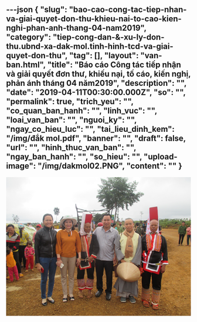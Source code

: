 ---json
{
    "slug": "bao-cao-cong-tac-tiep-nhan-va-giai-quyet-don-thu-khieu-nai-to-cao-kien-nghi-phan-anh-thang-04-nam2019",
    "category": "tiep-cong-dan-&-xu-ly-don-thu.ubnd-xa-dak-mol.tinh-hinh-tcd-va-giai-quyet-don-thu",
    "tag": [],
    "layout": "van-ban.html",
    "title": "Báo cáo Công tác tiếp nhận và giải quyết đơn thư, khiếu nại, tố cáo, kiến nghị, phản ánh tháng 04 năm2019",
    "description": "",
    "date": "2019-04-11T00:30:00.000Z",
    "so": "",
    "permalink": true,
    "trich_yeu": "",
    "co_quan_ban_hanh": "",
    "linh_vuc": "",
    "loai_van_ban": "",
    "nguoi_ky": "",
    "ngay_co_hieu_luc": "",
    "tai_lieu_dinh_kem": "/img/đắk mol.pdf",
    "banner": "",
    "draft": false,
    "url": "",
    "hinh_thuc_van_ban": "",
    "ngay_ban_hanh": "",
    "so_hieu": "",
    "upload-image": "/img/dakmol02.PNG",
    "__content__": ""
}
---
<p><img alt="" src="/img/dakmol01.PNG" /></p>

<p>&nbsp;</p>
